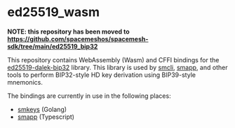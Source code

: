 # ed25519_wasm

**NOTE: this repository has been moved to https://github.com/spacemeshos/spacemesh-sdk/tree/main/ed25519_bip32**

This repository contains WebAssembly (Wasm) and CFFI bindings for the
[ed25519-dalek-bip32](https://github.com/jpopesculian/ed25519-dalek-bip32) library. This library is used by [smcli](https://github.com/spacemeshos/smcli), [smapp](https://github.com/spacemeshos/smapp), and other tools to perform BIP32-style HD key derivation using BIP39-style mnemonics.

The bindings are currently in use in the following places:
- [smkeys](https://github.com/spacemeshos/smkeys) (Golang)
- [smapp](https://github.com/spacemeshos/smapp/pull/1207) (Typescript)
